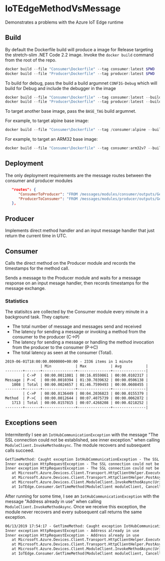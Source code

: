 # IoTEdgeMethodVsMessage

Demonstrates a problems with the Azure IoT Edge runtime

## Build

By default the Dockerfile build will produce a image for Release targeting the stretch-slim .NET Code 2.2 image. Invoke the `docker build` command from the root of the repo.

``` powershell
docker build --file "Consumer\Dockerfile" --tag consumer:latest $PWD
docker build --file "Producer\Dockerfile" --tag producer:latest $PWD
```

To build for debug, pass the build a build argumnet `CONFIG-Debug` which will build for Debug and include the debugger in the image

``` powershell
docker build --file "Consumer\Dockerfile" --tag consumer:latest --build-arg CONFIG=Debug $PWD
docker build --file "Producer\Dockerfile" --tag producer:latest --build-arg CONFIG=Debug $PWD
```

To target another base image, pass the `BASE_TAG` build argumnet.

For example, to target alpine base image:

``` powershell
docker build --file "Consumer\Dockerfile" --tag /consumer:alpine --build-arg BASE_TAG=alpine $PWD
```

For example, to target an ARM32 base image:

``` powershell
docker build --file "Consumer\Dockerfile" --tag consumer:arm32v7 --build-arg BASE_TAG=arm32v7 $PWD
```

## Deployment

The only deployment requirements are the message routes between the consumer and producer modules

``` json
   "routes": {
      "ConsumerToProducer": "FROM /messages/modules/consumer/outputs/GetTimeMessage INTO BrokeredEndpoint(\"/modules/producer/inputs/GetTimeMessage\")",
      "ProducerToConsumer": "FROM /messages/modules/producer/outputs/GetTimeMessage INTO BrokeredEndpoint(\"/modules/consumer/inputs/GetTimeMessage\")"
   },
```

## Producer

Implements direct method handler and an input message handler that just return the current time in UTC.

## Consumer

Calls the direct method on the Producer module and records the timestamps for the method call.

Sends a message to the Producer module and waits for a message response on an input mesage handler, then records  timestamps for the message exchange.

### Statistics

The statisitcs are collected by the Consumer module every minute in a background task. They capture:

* The total number of message and messages send and received
* The latency for sending a message or invoking a method from the consumer to the producer (C->P)
* The latency for sending a message or handling the method invocation from the producer to the consumer (P->C)
* The total latency as seen at the consumer (Total).

```  txt
2019-06-01T18:00:00.0000000+00:00 - 2336 items in 1 minute
                | Min           | Max           | Avg           |
--------+-------+---------------+---------------+---------------|
        | C->P  | 00:00.0011081 | 00:16.0559861 | 00:00.0102317 |
Message | P->C  | 00:00.0010394 | 01:30.7039632 | 00:00.0506138 |
   1008 | Total | 00:00.0024657 | 01:46.7599493 | 00:00.0608455 |
--------+-------+---------------+---------------+---------------|
        | C->P  | 00:00.0136449 | 00:04.2036823 | 00:00.0155379 |
Method  | P->C  | 00:00.0012644 | 00:07.4075739 | 00:00.0062872 |
   1713 | Total | 00:00.0157815 | 00:07.4268208 | 00:00.0218252 |
--------+-------+---------------+---------------+---------------|
```

## Exceptions seen

Intermitently I see an `IotHubCommunicationException` with the message "The SSL connection could not be established, see inner exception." when calling `ModuleClient.InvokeMethodAsync`. The module recovers and subsequent calls succeed.


``` txt
GetTimeMethod: Caught exception IotHubCommunicationException - The SSL connection could not be established, see inner exception.
Inner exception HttpRequestException - The SSL connection could not be established, see inner exception.
Inner exception HttpRequestException - The SSL connection could not be established, see inner exception.
   at Microsoft.Azure.Devices.Client.Transport.HttpClientHelper.ExecuteAsync(HttpMethod httpMethod, Uri requestUri, Func`3 modifyRequestMessageAsync, Func`2 isSuccessful, Func`3 processResponseMessageAsync, IDictionary`2 errorMappingOverrides, CancellationToken cancellationToken)
   at Microsoft.Azure.Devices.Client.Transport.HttpClientHelper.PostAsync[T1,T2](Uri requestUri, T1 entity, IDictionary`2 errorMappingOverrides, IDictionary`2 customHeaders, CancellationToken cancellationToken)
   at Microsoft.Azure.Devices.Client.ModuleClient.InvokeMethodAsync(Uri uri, MethodRequest methodRequest, CancellationToken cancellationToken)
   at IoTEdge.Consumer.GetTimeMethod(ModuleClient moduleClient, CancellationToken cancellationToken) in /src/Consumer/Consumer.cs:line 64
```

After running for some time, I see an `IotHubCommunicationException` with the message "Address already in use" when calling `ModuleClient.InvokeMethodAsync`. Once we receive this exception, the module never recovers and every subsequent call returns the same exception.

``` txt
06/13/2019 17:54:17 - GetTimeMethod: Caught exception IotHubCommunicationException - Address already in use
Inner exception HttpRequestException - Address already in use
Inner exception HttpRequestException - Address already in use
   at Microsoft.Azure.Devices.Client.Transport.HttpClientHelper.ExecuteAsync(HttpMethod httpMethod, Uri requestUri, Func`3 modifyRequestMessageAsync, Func`2 isSuccessful, Func`3 processResponseMessageAsync, IDictionary`2 errorMappingOverrides, CancellationToken cancellationToken)
   at Microsoft.Azure.Devices.Client.Transport.HttpClientHelper.PostAsync[T1,T2](Uri requestUri, T1 entity, IDictionary`2 errorMappingOverrides, IDictionary`2 customHeaders, CancellationToken cancellationToken)
   at Microsoft.Azure.Devices.Client.ModuleClient.InvokeMethodAsync(Uri uri, MethodRequest methodRequest, CancellationToken cancellationToken)
   at IoTEdge.Consumer.GetTimeMethod(ModuleClient moduleClient, CancellationToken cancellationToken) in /src/Consumer/Consumer.cs:line 64
```
